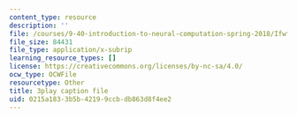 ```yaml
---
content_type: resource
description: ''
file: /courses/9-40-introduction-to-neural-computation-spring-2018/IfwfCe-JZaI_captions.vtt
file_size: 84431
file_type: application/x-subrip
learning_resource_types: []
license: https://creativecommons.org/licenses/by-nc-sa/4.0/
ocw_type: OCWFile
resourcetype: Other
title: 3play caption file
uid: 0215a183-3b5b-4219-9ccb-db863d8f4ee2
---
```

